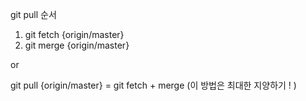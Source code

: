 git pull 순서

1. git fetch {origin/master}
2. git merge {origin/master}

or 

git pull {origin/master} = git fetch + merge (이 방법은 최대한 지양하기 ! )
